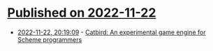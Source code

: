 # [Published on 2022-11-22](index.md)

* [2022-11-22, 20:19:09](https://lobste.rs/s/upxzvu/catbird_experimental_game_engine_for) - [Catbird: An experimental game engine for Scheme programmers](https://dthompson.us/catbird-an-experimental-game-engine-for-scheme-programmers.html)
